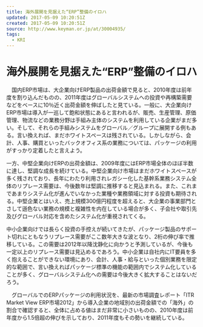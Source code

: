 ```yaml
---
title: 海外展開を見据えた“ERP”整備のイロハ
updated: 2017-05-09 10:20:51Z
created: 2017-05-09 10:20:51Z
source: http://www.keyman.or.jp/at/30004935/
tags:
  - KRI
---
```


# 海外展開を見据えた“ERP”整備のイロハ

　国内ERP市場は、大企業向けERP製品の出荷金額で見ると、2010年度は前年度を割り込んだものの、2011年度はグローバルシステムへの投資や再構築需要などをベースに10％近く出荷金額を伸ばしたと見ている。一般に、大企業向けERP市場は導入が一巡して飽和状態にあると言われるが、販売、生産管理、原価管理、物流などの業務分野は手組み主体のシステムを利用している企業がまだ多い。そして、それらの手組みシステムをグローバル／グループに展開する例もある。言い換えれば、まだホワイトスペースは残されている。しかしながら、会計、人事、購買といったバックオフィス系の業務については、パッケージの利用がすっかり定着したと言えよう。

一方、中堅企業向けERPの出荷金額は、2009年度にはERP市場全体のほぼ半数に達し、堅調な成長を続けている。中堅企業向け市場はまだホワイトスペースが多く残されており、長年にわたり利用されレガシー化した基幹系業務システム全体のリプレース需要は、今後数年は堅調に推移すると見込まれる。また、これまであまりシステム化が進んでいなかった業種や業務領域に対する投資も期待される。中堅企業とはいえ、売上規模300億円程度を超えると、大企業の事業部門とさして遜色ない業務の規模と複雑性を内在している場合が多く、子会社や取引先及びグローバル対応を含めたシステム化が重視されてくる。

中小企業向けでは長らく投資の手控えが続いてきたが、パッケージ製品のサポート切れにともなうリプレース需要がここ数年大きな波となり、2桁の伸び率で推移している。この需要は2012年以降沈静化に向かうと予測しているが、今後も一定以上のリプレース需要は見込めるであろう。中小企業は自社内にIT要員を多く抱えることができない環境にあり、会計、人事・給与といった個別業務を限定的な範囲で、言い換えればパッケージ標準の機能の範囲内でシステム化していることが多く、グローバルシステム化への需要は今後大きく拡大することはないだろう。

　グローバルでのERPパッケージの利用状況を、最新の市場調査レポート「ITR Market View ERP市場2012」から導入企業の地域別の出荷金額での「海外」の割合で確認すると、全体に占める値はまだ非常に小さいものの、2010年度は前年度から1.5倍超の伸びを示しており、2011年度もその勢いを継続している。